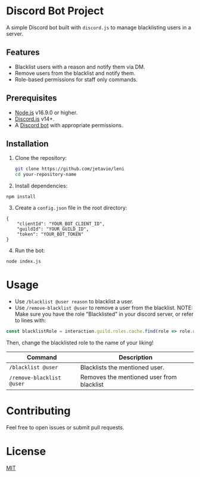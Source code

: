 # Discord Bot Project

A simple Discord bot built with `discord.js` to manage blacklisting users in a server.

## Features
- Blacklist users with a reason and notify them via DM.
- Remove users from the blacklist and notify them.
- Role-based permissions for staff only commands.

## Prerequisites
- [Node.js](https://nodejs.org/en/) v16.9.0 or higher.
- [Discord.js](https://discord.js.org) v14+.
- A [Discord bot](https://discord.com/developers/applications) with appropriate permissions.

## Installation

1. Clone the repository:
   ```bash
   git clone https://github.com/jetavie/leni
   cd your-repository-name
2. Install dependencies:
```
npm install
```
3. Create a `config.json` file in the root directory:
```
{
    "clientId": "YOUR_BOT_CLIENT_ID",
    "guildId": "YOUR_GUILD_ID",
    "token": "YOUR_BOT_TOKEN"
}
```

4. Run the bot:
```
node index.js
```

# Usage
- Use `/blacklist @user reason` to blacklist a user.
- Use `/remove-blacklist @user` to remove a user from the blacklist.
NOTE: Make sure you have the role "Blacklisted" in your discord server, or refer to lines with:
```discord.js
const blacklistRole = interaction.guild.roles.cache.find(role => role.name === 'Blacklisted');
```
Then, change the blacklisted role to the name of your liking!

| Command       | Description                           |
| ------------- | ------------------------------------- |
| `/blacklist @user`  | Blacklists the mentioned user.    |
| `/remove-blacklist @user`   | 	Removes the mentioned user from blacklist |

# Contributing
Feel free to open issues or submit pull requests.

# License
[MIT](https://opensource.org/license/MIT)


